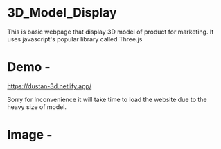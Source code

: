 # 3D_Model_Display
This is basic webpage that display 3D model of product for marketing. It uses javascript's popular library called Three.js

# Demo - 

https://dustan-3d.netlify.app/






Sorry for Inconvenience it will take time to load the website due to the heavy size of model.

# Image - 

<img src="" alt=""/>

